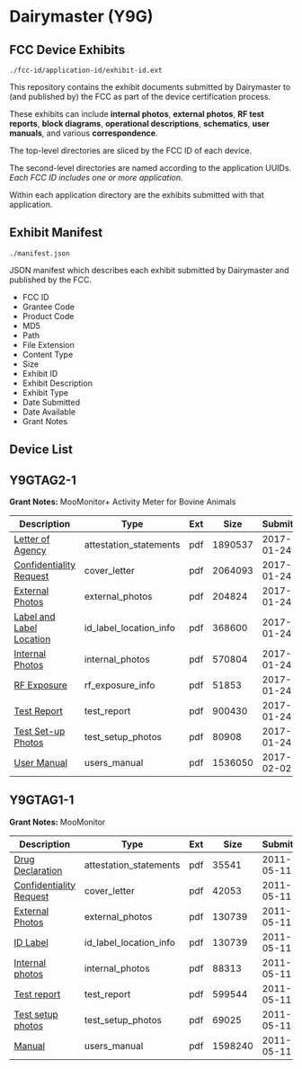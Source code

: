 # Dairymaster (Y9G)
## FCC Device Exhibits

```
./fcc-id/application-id/exhibit-id.ext
```

This repository contains the exhibit documents submitted by Dairymaster to (and published by) the FCC as part of the device certification process.

These exhibits can include **internal photos**, **external photos**, **RF test reports**, **block diagrams**, **operational descriptions**, **schematics**, **user manuals**, and various **correspondence**.

The top-level directories are sliced by the FCC ID of each device.

The second-level directories are named according to the application UUIDs. *Each FCC ID includes one or more application.*

Within each application directory are the exhibits submitted with that application. 

## Exhibit Manifest

```
./manifest.json
```

JSON manifest which describes each exhibit submitted by Dairymaster and published by the FCC.

- FCC ID
- Grantee Code
- Product Code
- MD5
- Path
- File Extension
- Content Type
- Size
- Exhibit ID
- Exhibit Description
- Exhibit Type
- Date Submitted
- Date Available
- Grant Notes

## Device List
## Y9GTAG2-1
**Grant Notes:** MooMonitor+ Activity Meter for Bovine Animals

| Description | Type | Ext | Size | Submitted | Available |
| ----------- | ---- | --- | ---- | --------- | --------- |
| [Letter of Agency](Y9GTAG2-1/4920b587fed8e178b7560c389445cd51/3269103.pdf) | attestation_statements | pdf | 1890537 | 2017-01-24 | 2017-01-25 |
| [Confidentiality Request](Y9GTAG2-1/4920b587fed8e178b7560c389445cd51/3269105.pdf) | cover_letter | pdf | 2064093 | 2017-01-24 | 2017-01-25 |
| [External Photos](Y9GTAG2-1/4920b587fed8e178b7560c389445cd51/3269106.pdf) | external_photos | pdf | 204824 | 2017-01-24 | 2017-01-25 |
| [Label and Label Location](Y9GTAG2-1/4920b587fed8e178b7560c389445cd51/3269107.pdf) | id_label_location_info | pdf | 368600 | 2017-01-24 | 2017-01-25 |
| [Internal Photos](Y9GTAG2-1/4920b587fed8e178b7560c389445cd51/3269108.pdf) | internal_photos | pdf | 570804 | 2017-01-24 | 2017-01-25 |
| [RF Exposure](Y9GTAG2-1/4920b587fed8e178b7560c389445cd51/3269111.pdf) | rf_exposure_info | pdf | 51853 | 2017-01-24 | 2017-01-25 |
| [Test Report](Y9GTAG2-1/4920b587fed8e178b7560c389445cd51/3269113.pdf) | test_report | pdf | 900430 | 2017-01-24 | 2017-01-25 |
| [Test Set-up Photos](Y9GTAG2-1/4920b587fed8e178b7560c389445cd51/3269114.pdf) | test_setup_photos | pdf | 80908 | 2017-01-24 | 2017-01-25 |
| [User Manual](Y9GTAG2-1/4920b587fed8e178b7560c389445cd51/3274851.pdf) | users_manual | pdf | 1536050 | 2017-02-02 | 2017-01-25 |
## Y9GTAG1-1
**Grant Notes:** MooMonitor

| Description | Type | Ext | Size | Submitted | Available |
| ----------- | ---- | --- | ---- | --------- | --------- |
| [Drug Declaration](Y9GTAG1-1/7770c6e90fb721a1a403e5ced0f9c3da/1462457.pdf) | attestation_statements | pdf | 35541 | 2011-05-11 | 2011-05-11 |
| [Confidentiality Request](Y9GTAG1-1/7770c6e90fb721a1a403e5ced0f9c3da/1462459.pdf) | cover_letter | pdf | 42053 | 2011-05-11 | 2011-05-11 |
| [External Photos](Y9GTAG1-1/7770c6e90fb721a1a403e5ced0f9c3da/1462461.pdf) | external_photos | pdf | 130739 | 2011-05-11 | 2011-05-11 |
| [ID Label](Y9GTAG1-1/7770c6e90fb721a1a403e5ced0f9c3da/1462461.pdf) | id_label_location_info | pdf | 130739 | 2011-05-11 | 2011-05-11 |
| [Internal photos](Y9GTAG1-1/7770c6e90fb721a1a403e5ced0f9c3da/1462462.pdf) | internal_photos | pdf | 88313 | 2011-05-11 | 2011-05-11 |
| [Test report](Y9GTAG1-1/7770c6e90fb721a1a403e5ced0f9c3da/1462466.pdf) | test_report | pdf | 599544 | 2011-05-11 | 2011-05-11 |
| [Test setup photos](Y9GTAG1-1/7770c6e90fb721a1a403e5ced0f9c3da/1462467.pdf) | test_setup_photos | pdf | 69025 | 2011-05-11 | 2011-05-11 |
| [Manual](Y9GTAG1-1/7770c6e90fb721a1a403e5ced0f9c3da/1462468.pdf) | users_manual | pdf | 1598240 | 2011-05-11 | 2011-05-11 |
